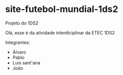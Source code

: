 # site-futebol-mundial-1ds2
Projeto do 1DS2 

Olá, esse é da atividade interdiciplinar da ETEC 1DS2

Integrantes:

- Álvaro
- Pablo
- Luis sant'ana
- João